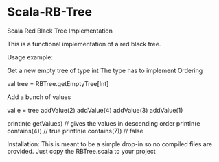 # Scala-RB-Tree
Scala Red Black Tree Implementation

This is a functional implementation of a red black tree.

Usage example:

Get a new empty tree of type int
The type has to implement Ordering

val tree = RBTree.getEmptyTree[Int]

Add a bunch of values

val e = tree addValue(2) addValue(4) addValue(3)  addValue(1)

println(e getValues) // gives the values in descending order
println(e contains(4)) // true
println(e contains(7)) // false

Installation:
This is meant to be a simple drop-in so no compiled files are provided.
Just copy the RBTree.scala to your project
